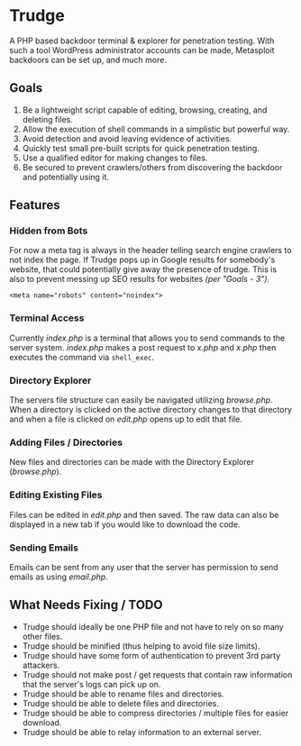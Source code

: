 # Trudge #

A PHP based backdoor terminal &amp; explorer for penetration testing.  With such a tool WordPress administrator accounts can be made, Metasploit backdoors can be set up, and much more.

## Goals ##

1. Be a lightweight script capable of editing, browsing, creating, and deleting files.
2. Allow the execution of shell commands in a simplistic but powerful way.
3. Avoid detection and avoid leaving evidence of activities.
4. Quickly test small pre-built scripts for quick penetration testing.
5. Use a qualified editor for making changes to files.
6. Be secured to prevent crawlers/others from discovering the backdoor and potentially using it.

## Features ##

### Hidden from Bots ###

For now a meta tag is always in the header telling search engine crawlers to not index the page.  If Trudge pops up in Google results for somebody's website, that could potentially give away the presence of trudge.  This is also to prevent messing up SEO results for websites _(per "Goals - 3")._

```
<meta name="robots" content="noindex">
```

### Terminal Access ###

Currently *index.php* is a terminal that allows you to send commands to the server system.  *index.php* makes a post request to *x.php* and *x.php* then executes the command via ```shell_exec```.

### Directory Explorer ###

The servers file structure can easily be navigated utilizing *browse.php*.  When a directory is clicked on the active directory changes to that directory and when a file is clicked on *edit.php* opens up to edit that file.

### Adding Files / Directories ###

New files and directories can be made with the Directory Explorer (*browse.php*).

### Editing Existing Files ###

Files can be edited in *edit.php* and then saved.  The raw data can also be displayed in a new tab if you would like to download the code.

### Sending Emails ###

Emails can be sent from any user that the server has permission to send emails as using *email.php*.

## What Needs Fixing / TODO ##

* Trudge should ideally be one PHP file and not have to rely on so many other files.
* Trudge should be minified (thus helping to avoid file size limits).
* Trudge should have some form of authentication to prevent 3rd party attackers.
* Trudge should not make post / get requests that contain raw information that the server's logs can pick up on.
* Trudge should be able to rename files and directories.
* Trudge should be able to delete files and directories.
* Trudge should be able to compress directories / multiple files for easier download.
* Trudge should be able to relay information to an external server.